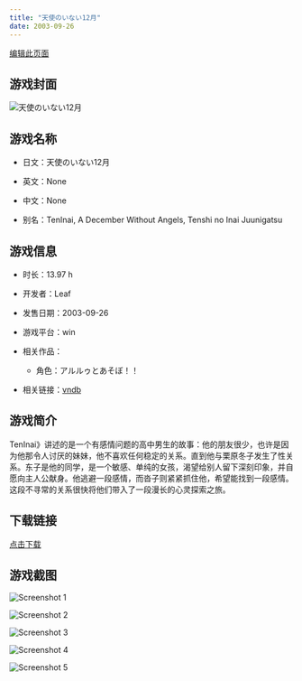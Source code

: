 ```yaml
---
title: "天使のいない12月"
date: 2003-09-26
---
```

[编辑此页面](https://github.com/ACG-3/ADV3-source/blob/main/source/_posts/%E5%A4%A9%E4%BD%BF%E3%81%AE%E3%81%84%E3%81%AA%E3%81%8412%E6%9C%88.md)

## 游戏封面

![天使のいない12月](https%3A//pan.timero.xyz/onedrive/img_lib_001/%E5%A4%A9%E4%BD%BF%E3%81%AE%E3%81%84%E3%81%AA%E3%81%8412%E6%9C%88_cover.avif)


## 游戏名称

- 日文：天使のいない12月
- 英文：None
- 中文：None

- 别名：TenInai, A December Without Angels, Tenshi no Inai Juunigatsu


## 游戏信息

- 时长：13.97 h
- 开发者：Leaf
- 发售日期：2003-09-26
- 游戏平台：win
- 相关作品：
   - 角色：アルルゥとあそぼ！！

- 相关链接：[vndb](https://vndb.org/v21)


## 游戏简介

TenInai》讲述的是一个有感情问题的高中男生的故事：他的朋友很少，也许是因为他那令人讨厌的妹妹，他不喜欢任何稳定的关系。直到他与栗原冬子发生了性关系。东子是他的同学，是一个敏感、单纯的女孩，渴望给别人留下深刻印象，并自愿向主人公献身。他逃避一段感情，而沓子则紧紧抓住他，希望能找到一段感情。这段不寻常的关系很快将他们带入了一段漫长的心灵探索之旅。




## 下载链接

[点击下载](https://pan.timero.xyz/onedrive/adv_lib_001/%E5%A4%A9%E4%BD%BF%E3%81%AE%E3%81%84%E3%81%AA%E3%81%8412%E6%9C%88)


## 游戏截图


![Screenshot 1](https%3A//pan.timero.xyz/onedrive/img_lib_001/%E5%A4%A9%E4%BD%BF%E3%81%AE%E3%81%84%E3%81%AA%E3%81%8412%E6%9C%88_Screenshot_1.avif)

![Screenshot 2](https%3A//pan.timero.xyz/onedrive/img_lib_001/%E5%A4%A9%E4%BD%BF%E3%81%AE%E3%81%84%E3%81%AA%E3%81%8412%E6%9C%88_Screenshot_2.avif)

![Screenshot 3](https%3A//pan.timero.xyz/onedrive/img_lib_001/%E5%A4%A9%E4%BD%BF%E3%81%AE%E3%81%84%E3%81%AA%E3%81%8412%E6%9C%88_Screenshot_3.avif)

![Screenshot 4](https%3A//pan.timero.xyz/onedrive/img_lib_001/%E5%A4%A9%E4%BD%BF%E3%81%AE%E3%81%84%E3%81%AA%E3%81%8412%E6%9C%88_Screenshot_4.avif)

![Screenshot 5](https%3A//pan.timero.xyz/onedrive/img_lib_001/%E5%A4%A9%E4%BD%BF%E3%81%AE%E3%81%84%E3%81%AA%E3%81%8412%E6%9C%88_Screenshot_5.avif)

